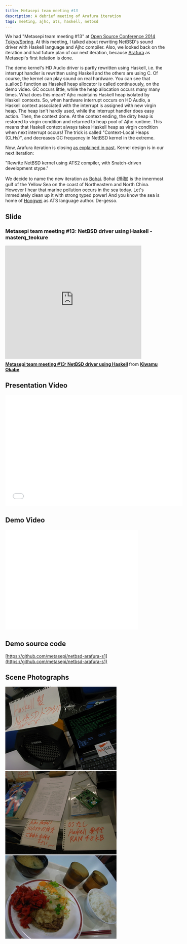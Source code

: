 ```yaml
---
title: Metasepi team meeting #13
description: A debrief meeting of Arafura iteration
tags: meeting, ajhc, ats, haskell, netbsd
---
```


We had "Metasepi team meeting #13" at
[Open Source Conference 2014
Tokyo/Spring](http://www.ospn.jp/osc2014-spring/).
At this meeting, I talked about rewriting NetBSD's sound driver with Haskell
language and Ajhc compiler.
Also, we looked back on the iteration and had future plan of our next
iteration,
because [Arafura](2013-01-09-design_arafura.html) as Metasepi's first
itelation is done.

The demo kernel's HD Audio driver is partly rewritten using Haskell,
i.e. the interrupt handler is rewritten using Haskell and the others are
using C.
Of course, the kernel can play sound on real hardware.
You can see that s_alloc() function as Hasskell heap allocator is called
continuously,
on the demo video.
GC occurs little, while the heap allocation occurs many many times.
What does this mean?
Ajhc maintains Haskell heap isolated by Haskell contexts.
So, when hardware interrupt occurs on HD Audio,
a Haskell context associated with the interrupt is assigned with new virgin
heap.
The heap isn't hardly used, while the interrupt handler does easy action.
Then, the context done.
At the context ending,
the dirty heap is restored to virgin condition and returned to heap pool of
Ajhc runtime.
This means that Haskell context always takes Haskell heap as virgin
condition when next interrupt occurs!
The trick is called "Context-Local Heaps (CLHs)",
and decreases GC frequency in NetBSD kernel in the extreme.

Now, Arafura iteration is closing [as explained in
past](2013-12-24-jats-ug.html).
Kernel design is in our next iteration:

"Rewrite NetBSD kernel using ATS2 compiler, with Snatch-driven development
stype."

We decide to name the new iteration as
[Bohai](http://en.wikipedia.org/wiki/Bohai_Sea).
Bohai (渤海) is the innermost gulf of the Yellow Sea on the coast of
Northeastern and North China.
However I hear that marine pollution occurs in the sea today.
Let's immediately clean up it with strong typed power!
And you know the sea is home of [Hongwei](http://www.cs.bu.edu/~hwxi/) as
ATS language author.
De-gesso.

## Slide

### Metasepi team meeting #13: NetBSD driver using Haskell - masterq_teokure

<iframe src="http://www.slideshare.net/slideshow/embed_code/31790906"
width="427" height="356" frameborder="0" marginwidth="0" marginheight="0"
scrolling="no" style="border:1px solid #CCC; border-width:1px 1px 0;
margin-bottom:5px; max-width: 100%;" allowfullscreen> </iframe> <div
style="margin-bottom:5px"> <strong> <a
href="https://www.slideshare.net/master_q/metasepi-team-meeting-13-netbsd-driver-using-haskell"
title="Metasepi team meeting #13: NetBSD driver using Haskell"
target="_blank">Metasepi team meeting #13: NetBSD driver using Haskell</a>
</strong> from <strong><a href="http://www.slideshare.net/master_q"
target="_blank">Kiwamu Okabe</a></strong> </div>

## Presentation Video

<iframe width="560" height="350" src="//www.youtube.com/embed/Nt-4XIL1J1c"
frameborder="0" allowfullscreen></iframe>

## Demo Video

<iframe width="420" height="315" src="//www.youtube.com/embed/XEYcR5RG5cA"
frameborder="0" allowfullscreen></iframe>

## Demo source code

[https://github.com/metasepi/netbsd-arafura-s1](https://github.com/metasepi/netbsd-arafura-s1)

## Scene Photographs

![](/img/20140301_R1098839.jpg)  ![](/img/20140301_R1098837.jpg)
![](/img/20140301_R1098840.jpg)

